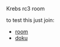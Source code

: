 Krebs rc3 room

to test this just join: 
* [room](https://test.visit.at.wa-test.rc3.cccv.de/_/global/raw.githubusercontent.com/krebs/rc3-map/master/main.json)
* [doku](https://howto.rc3.world/maps.html)

